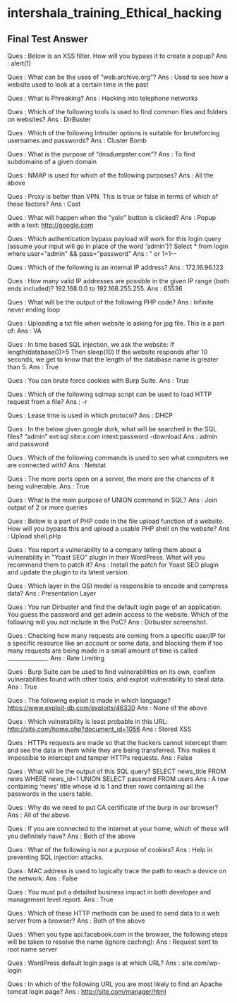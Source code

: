 # intershala_training_Ethical_hacking

## Final Test Answer

Ques : Below is an XSS filter. How will you bypass it to create a popup?
Ans : <scrSCRIPTipt>alert(1)</scrSCRIPTipt>

Ques : What can be the uses of “web.archive.org”?
Ans : Used to see how a website used to look at a certain time in the past

Ques : What is Phreaking?
Ans : Hacking into telephone networks

Ques : Which of the following tools is used to find common files and folders on websites?
Ans : DirBuster

Ques : Which of the following Intruder options is suitable for bruteforcing usernames and passwords?
Ans : Cluster Bomb

Ques : What is the purpose of “dnsdumpster.com”?
Ans : To find subdomains of a given domain

Ques : NMAP is used for which of the following purposes?
Ans : All the above

Ques : Proxy is better than VPN. This is true or false in terms of which of these factors?
Ans : Cost

Ques : What will happen when the "yolo" button is clicked?
Ans : Popup with a text: http://google.com

Ques : Which authentication bypass payload will work for this login query (assume your input will go in place of the word 'admin')? Select * from login where user="admin" && pass="password"
Ans : " or 1=1--

Ques : Which of the following is an internal IP address?
Ans : 172.16.96.123

Ques : How many valid IP addresses are possible in the given IP range (both ends included)? 192.168.0.0 to 192.168.255.255.
Ans : 65536

Ques : What will be the output of the following PHP code? 
Ans : Infinite never ending loop

Ques : Uploading a txt file when website is asking for jpg file. This is a part of:
Ans : VA 

Ques : In time based SQL injection, we ask the website: If length(database())>5 Then sleep(10) 
If the website responds after 10 seconds, we get to know that the length of the database name is greater than 5.
Ans : True

Ques : You can brute force cookies with Burp Suite.
Ans : True

Ques : Which of the following sqlmap script can be used to load HTTP request from a file?
Ans : -r

Ques : Lease time is used in which protocol?
Ans : DHCP

Ques : In the below given google dork, what will be searched in the SQL files? “admin” ext:sql site:x.com intext:password -download
Ans : admin and password

Ques : Which of the following commands is used to see what computers we are connected with?
Ans : Netstat

Ques : The more ports open on a server, the more are the chances of it being vulnerable.
Ans : True

Ques : What is the main purpose of UNION command in SQL?
Ans : Join output of 2 or more queries

Ques : Below is a part of PHP code in the file upload function of a website. How will you bypass this and upload a usable PHP shell on the website? 
Ans : Upload shell.pHp

Ques : You report a vulnerability to a company telling them about a vulnerability in "Yoast SEO" plugin in their WordPress. What will you recommend them to patch it?
Ans : Install the patch for Yoast SEO plugin and update the plugin to its latest version.

Ques : Which layer in the OSI model is responsible to encode and compress data?
Ans : Presentation Layer

Ques : You run Dirbuster and find the default login page of an application. You guess the password and get admin access to the website. Which of the following will you not include in the PoC?
Ans : Dirbuster screenshot.

Ques : Checking how many requests are coming from a specific user/IP for a specific resource like an account or some data, and blocking them if too many requests are being made in a small amount of time is called ______________.
Ans : Rate Limiting

Ques : Burp Suite can be used to find vulnerabilities on its own, confirm vulnerabilities found with other tools, and exploit vulnerability to steal data.
Ans : True

Ques : The following exploit is made in which language? https://www.exploit-db.com/exploits/46330
Ans : None of the above

Ques : Which vulnerability is least probable in this URL: http://site.com/home.php?document_id=1056
Ans : Stored XSS

Ques : HTTPs requests are made so that the hackers cannot intercept them and see the data in them while they are being transferred. This makes it impossible to intercept and tamper HTTPs requests.
Ans : False

Ques : What will be the output of this SQL query? SELECT news_title FROM news WHERE news_id=1 UNION SELECT password FROM users
Ans : A row containing ‘news’ title whose id is 1 and then rows containing all the passwords in the users table.

Ques : Why do we need to put CA certificate of the burp in our browser?
Ans : All of the above

Ques : If you are connected to the internet at your home, which of these will you definitely have?
Ans : Both of the above

Ques : What of the following is not a purpose of cookies?
Ans : Help in preventing SQL injection attacks.

Ques : MAC address is used to logically trace the path to reach a device on the network.
Ans : False

Ques : You must put a detailed business impact in both developer and management level report.
Ans : True

Ques : Which of these HTTP methods can be used to send data to a web server from a browser?
Ans : Both of the above

Ques : When you type api.facebook.com in the browser, the following steps will be taken to resolve the name (ignore caching):
Ans : Request sent to root name server

Ques : WordPress default login page is at which URL?
Ans : site.com/wp-login

Ques : In which of the following URL you are most likely to find an Apache tomcat login page?
Ans : http://site.com/manager/html
